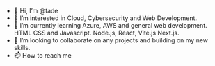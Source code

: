 - 👋 Hi, I’m @tade
- 👀 I’m interested in Cloud, Cybersecurity and Web Development.
- 🌱 I’m currently learning Azure, AWS and general web development. HTML CSS and Javascript. Node.js, React, Vite.js Next.js.
- 💞️ I’m looking to collaborate on any projects and building on my new skills.
- 📫 How to reach me 

<!---
Cloud, Cyber security and Web Developer. 
--->
